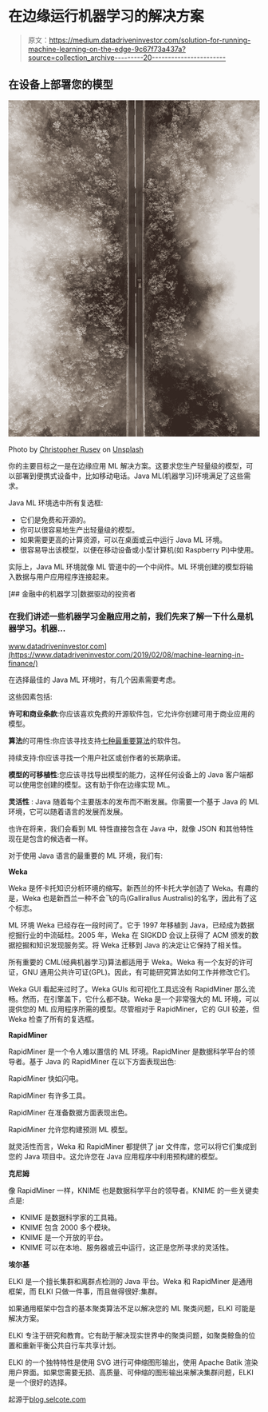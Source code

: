 # 在边缘运行机器学习的解决方案

> 原文：<https://medium.datadriveninvestor.com/solution-for-running-machine-learning-on-the-edge-9c67f73a437a?source=collection_archive---------20----------------------->

## 在设备上部署您的模型

![](img/3e2e6d3360a476d12b94fd8db8e1aaac.png)

Photo by [Christopher Rusev](https://unsplash.com/@ralics?utm_source=medium&utm_medium=referral) on [Unsplash](https://unsplash.com?utm_source=medium&utm_medium=referral)

你的主要目标之一是在边缘应用 ML 解决方案。这要求您生产轻量级的模型，可以部署到便携式设备中，比如移动电话。Java ML(机器学习)环境满足了这些需求。

Java ML 环境选中所有复选框:

*   它们是免费和开源的。
*   你可以很容易地生产出轻量级的模型。
*   如果需要更高的计算资源，可以在桌面或云中运行 Java ML 环境。
*   很容易导出该模型，以便在移动设备或小型计算机(如 Raspberry Pi)中使用。

实际上，Java ML 环境就像 ML 管道中的一个中间件。ML 环境创建的模型将输入数据与用户应用程序连接起来。

[](https://www.datadriveninvestor.com/2019/02/08/machine-learning-in-finance/) [## 金融中的机器学习|数据驱动的投资者

### 在我们讲述一些机器学习金融应用之前，我们先来了解一下什么是机器学习。机器…

www.datadriveninvestor.com](https://www.datadriveninvestor.com/2019/02/08/machine-learning-in-finance/) 

在选择最佳的 Java ML 环境时，有几个因素需要考虑。

这些因素包括:

**许可和商业条款**:你应该喜欢免费的开源软件包，它允许你创建可用于商业应用的模型。

**算法**的可用性:你应该寻找支持[七种最重要算法](https://medium.com/@zouhaire.elakioui/7-ml-algorithms-will-solve-99-of-the-problems-cba5ef4db0c1)的软件包。

持续支持:你应该寻找一个用户社区或创作者的长期承诺。

**模型的可移植性**:您应该寻找导出模型的能力，这样任何设备上的 Java 客户端都可以使用您创建的模型。这有助于你在边缘实现 ML。

**灵活性** : Java 随着每个主要版本的发布而不断发展。你需要一个基于 Java 的 ML 环境，它可以随着语言的发展而发展。

也许在将来，我们会看到 ML 特性直接包含在 Java 中，就像 JSON 和其他特性现在是包含的候选者一样。

对于使用 Java 语言的最重要的 ML 环境，我们有:

**Weka**

Weka 是怀卡托知识分析环境的缩写。新西兰的怀卡托大学创造了 Weka。有趣的是，Weka 也是新西兰一种不会飞的鸟(Gallirallus Australis)的名字，因此有了这个标志。

ML 环境 Weka 已经存在一段时间了。它于 1997 年移植到 Java，已经成为数据挖掘行业的中流砥柱。2005 年，Weka 在 SIGKDD 会议上获得了 ACM 颁发的数据挖掘和知识发现服务奖。将 Weka 迁移到 Java 的决定让它保持了相关性。

所有重要的 CML(经典机器学习)算法都适用于 Weka。Weka 有一个友好的许可证，GNU 通用公共许可证(GPL)。因此，有可能研究算法如何工作并修改它们。

Weka GUI 看起来过时了。Weka GUIs 和可视化工具远没有 RapidMiner 那么流畅。然而，在引擎盖下，它什么都不缺。Weka 是一个非常强大的 ML 环境，可以提供您的 ML 应用程序所需的模型。尽管相对于 RapidMiner，它的 GUI 较差，但 Weka 检查了所有的复选框。

**RapidMiner**

RapidMiner 是一个令人难以置信的 ML 环境。RapidMiner 是数据科学平台的领导者。基于 Java 的 RapidMiner 在以下方面表现出色:

RapidMiner 快如闪电。

RapidMiner 有许多工具。

RapidMiner 在准备数据方面表现出色。

RapidMiner 允许您构建预测 ML 模型。

就灵活性而言，Weka 和 RapidMiner 都提供了 jar 文件库，您可以将它们集成到您的 Java 项目中。这允许您在 Java 应用程序中利用预构建的模型。

**克尼姆**

像 RapidMiner 一样，KNIME 也是数据科学平台的领导者。KNIME 的一些关键卖点是:

*   KNIME 是数据科学家的工具箱。
*   KNIME 包含 2000 多个模块。
*   KNIME 是一个开放的平台。
*   KNIME 可以在本地、服务器或云中运行，这正是您所寻求的灵活性。

**埃尔基**

ELKI 是一个擅长集群和离群点检测的 Java 平台。Weka 和 RapidMiner 是通用框架，而 ELKI 只做一件事，而且做得很好:集群。

如果通用框架中包含的基本聚类算法不足以解决您的 ML 聚类问题，ELKI 可能是解决方案。

ELKI 专注于研究和教育。它有助于解决现实世界中的聚类问题，如聚类鲸鱼的位置和重新平衡公共自行车共享计划。

ELKI 的一个独特特性是使用 SVG 进行可伸缩图形输出，使用 Apache Batik 渲染用户界面。如果您需要无损、高质量、可伸缩的图形输出来解决集群问题，ELKI 是一个很好的选择。

起源于[blog.selcote.com](http://blog.selcote.com/2020/02/12/solution-for-running-machine-learning-on-the-edge/)
